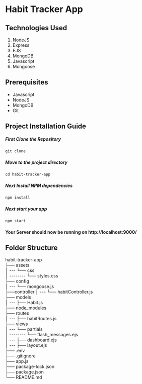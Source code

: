 # Habit Tracker App

## Technologies Used

1.  NodeJS
2.  Express
3.  EJS
4.  MongoDB
5.  Javascript
6.  Mongoose

## Prerequisites

- Javascript
- NodeJS
- MongoDB
- Git

## Project Installation Guide

##### First Clone the Repository

`git clone `

##### Move to the project directory

`cd habit-tracker-app`

##### Next Install NPM dependencies

`npm install`

##### Next start your app

`npm start`

#### Your Server should now be running on http://localhost:9000/

## Folder Structure

habit-tracker-app <br>
├── assets <br>
│ --- └── css <br>
│ -------- └── styles.css <br>
├── config <br>
│ --- └── mongoose.js <br>
├──controller
│ --- └── habitController.js <br>
├── models <br>
│ --- ├── Habit.js <br>
├── node_modules <br>
├── routes <br>
│ --- ├── habitRoutes.js <br>
├── views <br>
│ --- └── partials <br>
│ -------- └── flash_messages.ejs <br>
│ --- ├── dashboard.ejs <br>
│ --- ├── layout.ejs <br>
├── .env <br>
├── .gitignore <br>
├── app.js <br>
├── package-lock.json <br>
├── package.json <br>
└── README.md <br>
